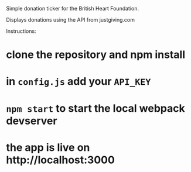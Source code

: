 Simple donation ticker for the British Heart Foundation.

Displays donations using the API from justgiving.com

Instructions: 

# clone the repository and npm install
# in `config.js` add your `API_KEY`
# `npm start` to start the local webpack devserver
# the app is live on http://localhost:3000